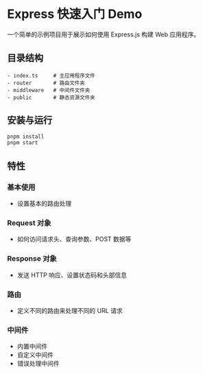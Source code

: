 # Express 快速入门 Demo

一个简单的示例项目用于展示如何使用 Express.js 构建 Web 应用程序。

## 目录结构

```
- index.ts     # 主应用程序文件
- router       # 路由文件夹
- middleware   # 中间件文件夹
- public       # 静态资源文件夹
```

## 安装与运行

```sh
pnpm install
pnpm start
```

## 特性

### 基本使用

- 设置基本的路由处理

### Request 对象

- 如何访问请求头、查询参数、POST 数据等

### Response 对象

- 发送 HTTP 响应、设置状态码和头部信息

### 路由

- 定义不同的路由来处理不同的 URL 请求

### 中间件

- 内置中间件
- 自定义中间件
- 错误处理中间件
